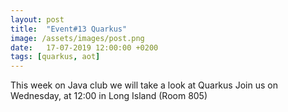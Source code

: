 ```yaml
---
layout: post
title:  "Event#13 Quarkus"
image: /assets/images/post.png
date:   17-07-2019 12:00:00 +0200
tags: [quarkus, aot]
---
```

This week on Java club we will take a look at Quarkus
Join us on Wednesday, at 12:00 in Long Island (Room 805)